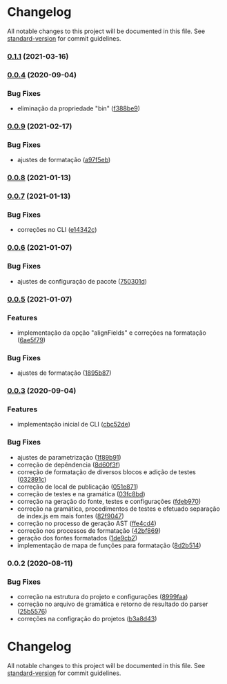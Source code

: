 # Changelog

All notable changes to this project will be documented in this file. See [standard-version](https://github.com/conventional-changelog/standard-version) for commit guidelines.

### [0.1.1](https://github.com/totvs/prettier-plugin-4gl/compare/v0.0.9...v0.1.1) (2021-03-16)

### [0.0.4](https://github.com/totvs/prettier-plugin-4gl/compare/v0.0.3...v0.0.4) (2020-09-04)


### Bug Fixes

* eliminação da propriedade "bin" ([f388be9](https://github.com/totvs/prettier-plugin-4gl/commit/f388be968ff378d9a6cc9cfe6b469c8f653f7b3b))

### [0.0.9](https://github.com/totvs/prettier-plugin-4gl/compare/v0.0.8...v0.0.9) (2021-02-17)


### Bug Fixes

* ajustes de formatação ([a97f5eb](https://github.com/totvs/prettier-plugin-4gl/commit/a97f5eb1be4943268470b853fc9b78d87021f669))

### [0.0.8](https://github.com/totvs/prettier-plugin-4gl/compare/v0.0.7...v0.0.8) (2021-01-13)

### [0.0.7](https://github.com/totvs/prettier-plugin-4gl/compare/v0.0.6...v0.0.7) (2021-01-13)


### Bug Fixes

* correções no CLI ([e14342c](https://github.com/totvs/prettier-plugin-4gl/commit/e14342c0a136fc68c31289ae413e182f89ce0134))

### [0.0.6](https://github.com/totvs/prettier-plugin-4gl/compare/v0.0.5...v0.0.6) (2021-01-07)


### Bug Fixes

* ajustes de configuração de pacote ([750301d](https://github.com/totvs/prettier-plugin-4gl/commit/750301d418eb023d981e3bd72915d761b87b6df2))

### [0.0.5](https://github.com/totvs/prettier-plugin-4gl/compare/v0.0.3...v0.0.5) (2021-01-07)


### Features

* implementação da opção "alignFields" e correções na formatação ([6ae5f79](https://github.com/totvs/prettier-plugin-4gl/commit/6ae5f796ac2d0d33df2a485bc961b893c95491cd))


### Bug Fixes

* ajustes de formatação ([1895b87](https://github.com/totvs/prettier-plugin-4gl/commit/1895b87e649b7c82e730627942fe5fe3cf54bf8f))

### [0.0.3](https://github.com/totvs/prettier-plugin-4gl/compare/v0.0.2...v0.0.3) (2020-09-04)


### Features

* implementação inicial de CLI ([cbc52de](https://github.com/totvs/prettier-plugin-4gl/commit/cbc52de4916f0e7ff3750ada5e52ffd42995d924))


### Bug Fixes

* ajustes de parametrização ([1f89b91](https://github.com/totvs/prettier-plugin-4gl/commit/1f89b91d3d4dbef0931714cb3641650df866d090))
* correção de depêndencia ([8d60f3f](https://github.com/totvs/prettier-plugin-4gl/commit/8d60f3f239a09ee0a2815771141e0412334d0f6d))
* correção de formatação de diversos blocos e adição de testes ([032891c](https://github.com/totvs/prettier-plugin-4gl/commit/032891cb6a7e82ad4b9f4e4cb03b264cd5579264))
* correção de local de publicação ([051e871](https://github.com/totvs/prettier-plugin-4gl/commit/051e87143762b1cb52f8e91717efe7ba7c451354))
* correção de testes e na gramática ([03fc8bd](https://github.com/totvs/prettier-plugin-4gl/commit/03fc8bdca1a356d4257553adac15db7eebeb4591))
* correção na geração do fonte, testes e configurações ([fdeb970](https://github.com/totvs/prettier-plugin-4gl/commit/fdeb970b46afe9a521e1cc1129c655500075d9ae))
* correção na gramática, procedimentos de testes e efetuado separação de index.js em mais fontes ([82f9047](https://github.com/totvs/prettier-plugin-4gl/commit/82f9047ecba305912fe89ca0b3bd5d1b7e9e77c0))
* correção no processo de geração AST ([ffe4cd4](https://github.com/totvs/prettier-plugin-4gl/commit/ffe4cd48bcff08724ed7eca764588345fff88a1d))
* correção nos processos de formatação ([42bf869](https://github.com/totvs/prettier-plugin-4gl/commit/42bf8697f3db43d52ce65b3236bbb0a9ae0f9ada))
* geração dos fontes formatados ([1de9cb2](https://github.com/totvs/prettier-plugin-4gl/commit/1de9cb2e603848a9f8a1f6ed4fc1b217dbeb336e))
* implementação de mapa de funções para formatação ([8d2b514](https://github.com/totvs/prettier-plugin-4gl/commit/8d2b514a989925738360e634b137cb75125fc946))

### 0.0.2 (2020-08-11)


### Bug Fixes

* correção na estrutura do projeto e configurações ([8999faa](https://github.com/totvs/prettier-plugin-4gl/commit/8999faa8e6427064ab9080572f5fad2e1885f46a))
* correção no arquivo de gramática e retorno de resultado do parser ([25b5576](https://github.com/totvs/prettier-plugin-4gl/commit/25b5576e6ba10706d6efdfaa35c9caf426902f9d))
* correções na configração do projetos ([b3a8d43](https://github.com/totvs/prettier-plugin-4gl/commit/b3a8d434911f9d32547a79a7918ad28a16a414bc))

# Changelog

All notable changes to this project will be documented in this file. See [standard-version](https://github.com/conventional-changelog/standard-version) for commit guidelines.

